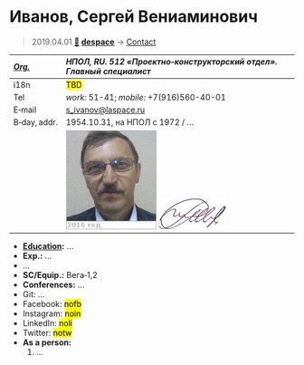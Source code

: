 # Иванов, Сергей Вениаминович
> 2019.04.01 **[🚀](../index/index.md) [despace](index.md)** → [Contact](contact.md)

|*[Org.](contact.md)*|*НПОЛ, RU. 512 «Проектно‑конструкторский отдел». Главный специалист*|
|:--|:--|
|i18n| <mark>TBD</mark> |
|Tel| *work:* 51-41; *mobile:* +7(916)560-40-01 |
|E‑mail| <s_ivanov@laspace.ru> |
|B‑day, addr.| 1954.10.31, на НПОЛ с 1972 / … |
|| [![](f/contact/i/ivanov6_photo_thumb.jpg)](f/contact/i/ivanov6_photo.jpg) [![](f/contact/i/ivanov6_sign_thumb.jpg)](f/contact/i/ivanov6_sign.png) |

   - **[Education](edu.md):** …
   - **Exp.:** …
   - …
   - **SC/Equip.:** Вега‑1,2
   - **Conferences:** …
   - Git: …
   - Facebook: <mark>nofb</mark>
   - Instagram: <mark>noin</mark>
   - LinkedIn: <mark>noli</mark>
   - Twitter: <mark>notw</mark>
   - **As a person:**
      1. …
